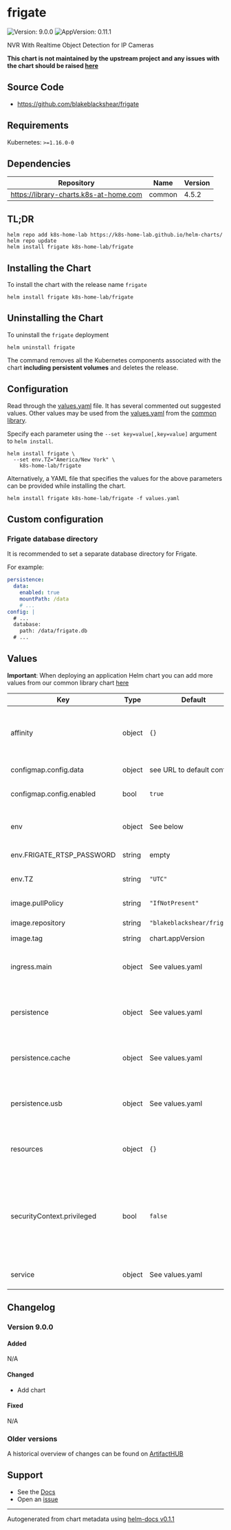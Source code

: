 # frigate

![Version: 9.0.0](https://img.shields.io/badge/Version-9.0.0-informational?style=flat-square) ![AppVersion: 0.11.1](https://img.shields.io/badge/AppVersion-0.11.1-informational?style=flat-square)

NVR With Realtime Object Detection for IP Cameras

**This chart is not maintained by the upstream project and any issues with the chart should be raised [here](https://github.com/k8s-home-lab/helm-charts/issues/new/choose)**

## Source Code

* <https://github.com/blakeblackshear/frigate>

## Requirements

Kubernetes: `>=1.16.0-0`

## Dependencies

| Repository | Name | Version |
|------------|------|---------|
| https://library-charts.k8s-at-home.com | common | 4.5.2 |

## TL;DR

```console
helm repo add k8s-home-lab https://k8s-home-lab.github.io/helm-charts/
helm repo update
helm install frigate k8s-home-lab/frigate
```

## Installing the Chart

To install the chart with the release name `frigate`

```console
helm install frigate k8s-home-lab/frigate
```

## Uninstalling the Chart

To uninstall the `frigate` deployment

```console
helm uninstall frigate
```

The command removes all the Kubernetes components associated with the chart **including persistent volumes** and deletes the release.

## Configuration

Read through the [values.yaml](./values.yaml) file. It has several commented out suggested values.
Other values may be used from the [values.yaml](https://github.com/k8s-at-home/library-charts/tree/main/charts/stable/common/values.yaml) from the [common library](https://github.com/k8s-at-home/library-charts/tree/main/charts/stable/common).

Specify each parameter using the `--set key=value[,key=value]` argument to `helm install`.

```console
helm install frigate \
  --set env.TZ="America/New York" \
    k8s-home-lab/frigate
```

Alternatively, a YAML file that specifies the values for the above parameters can be provided while installing the chart.

```console
helm install frigate k8s-home-lab/frigate -f values.yaml
```

## Custom configuration

### Frigate database directory

It is recommended to set a separate database directory for Frigate.

For example:

```yaml
persistence:
  data:
    enabled: true
    mountPath: /data
    # ...
config: |
  # ...
  database:
    path: /data/frigate.db
  # ...
```

## Values

**Important**: When deploying an application Helm chart you can add more values from our common library chart [here](https://github.com/k8s-at-home/library-charts/tree/main/charts/stable/common)

| Key | Type | Default | Description |
|-----|------|---------|-------------|
| affinity | object | `{}` | Affinity constraint rules to place the Pod on a specific node. [[ref]](https://kubernetes.io/docs/concepts/scheduling-eviction/assign-pod-node/#affinity-and-anti-affinity) |
| configmap.config.data | object | see URL to default config | See [docs](https://blakeblackshear.github.io/frigate/) for more details. |
| configmap.config.enabled | bool | `true` | Store frigate configuration as a ConfigMap |
| env | object | See below | environment variables. See [docs](https://blakeblackshear.github.io/frigate/) for more details. |
| env.FRIGATE_RTSP_PASSWORD | string | empty | Set a RTSP password |
| env.TZ | string | `"UTC"` | Set the container timezone |
| image.pullPolicy | string | `"IfNotPresent"` | image pull policy |
| image.repository | string | `"blakeblackshear/frigate"` | image repository |
| image.tag | string | chart.appVersion | image tag |
| ingress.main | object | See values.yaml | Enable and configure ingress settings for the chart under this key. |
| persistence | object | See values.yaml | Configure persistence settings for the chart under this key. |
| persistence.cache | object | See values.yaml | Configure a temporary cache. See [docs](https://blakeblackshear.github.io/frigate/) for more details.. |
| persistence.usb | object | See values.yaml | Configure a hostPathMount to mount a USB device in the container. |
| resources | object | `{}` | Configure the resource requests and/or limits for the Pod |
| securityContext.privileged | bool | `false` | (bool) Privileged securityContext may be required if USB devices are accessed directly through the host machine |
| service | object | See values.yaml | Configures service settings for the chart. |

## Changelog

### Version 9.0.0

#### Added

N/A

#### Changed

* Add chart

#### Fixed

N/A

### Older versions

A historical overview of changes can be found on [ArtifactHUB](https://artifacthub.io/packages/helm/k8s-home-lab-helm-charts/frigate?modal=changelog)

## Support

- See the [Docs](https://docs.k8s-at-home.com/our-helm-charts/getting-started/)
- Open an [issue](https://github.com/k8s-home-lab/helm-charts/issues/new/choose)

----------------------------------------------
Autogenerated from chart metadata using [helm-docs v0.1.1](https://github.com/k8s-at-home/helm-docs/releases/v0.1.1)
